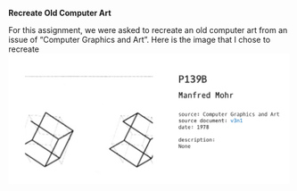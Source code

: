 **Recreate Old Computer Art**

For this assignment, we were asked to recreate an old computer art from an issue of “Computer Graphics and Art”. Here is the image that I chose to recreate 
![](OG.jpg)
